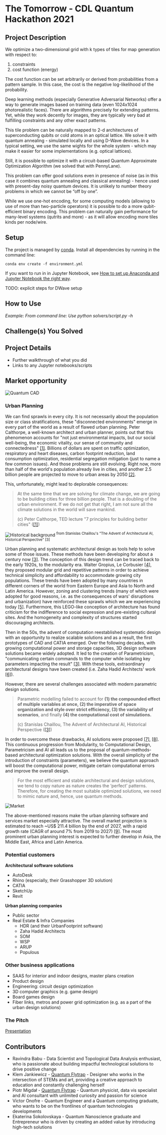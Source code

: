 # The Tomorrow - CDL Quantum Hackathon 2021

## Project Description

We optimize a two-dimensional grid with k types of tiles for map generation with respect to:
1. constraints
2. cost function (energy)

The cost function can be set arbitrarily or derived from probabilities from a pattern sample. In this case, the cost is the negative log-likelihood of the probability.

Deep learning methods (especially Generative Adversarial Networks) offer a way to generate images based on training data (even 1024x1024 photorealistic faces). There are algorithms precisely for extending patterns. Yet, while they work decently for images, they are typically very bad at fulfilling constraints and any other exact patterns. 

This tile problem can be naturally mapped to 2-d architectures of superconducting qubits or cold atoms in an optical lattice. We solve it with quantum annealing - simulated locally and using D-Wave devices. In a typical setting, we use the same wights for the whole system - which may make it easier for some implementations (e.g. optical lattices).

Still, it is possible to optimize it with a circuit-based Quantum Approximate Optimization Algorithm (we solved that with PennyLane). 

This problem can offer good solutions even in presence of noise (as in this case it combines quantum annealing and classical annealing) - hence used with present-day noisy quantum devices. It is unlikely to number theory problems in which we cannot be “off by one”.

While we use one-hot encoding, for some computing models (allowing to use of more than two-particle operators) it is possible to do a more qubit-efficient binary encoding. This problem can naturally gain performance for many-level systems (qutrits and more) - as it will allow encoding more tiles kinds per node/wire.



## Setup

The project is managed by [conda](https://conda.io/projects/conda/en/latest/user-guide/tasks/manage-environments.html). Install all dependencies by running in the command line:

```{bash}
conda env create -f environment.yml
```

If you want to run in in Jupyter Notebook, see [How to set up Anaconda and Jupyter Notebook the right way](https://towardsdatascience.com/how-to-set-up-anaconda-and-jupyter-notebook-the-right-way-de3b7623ea4a).

TODO: explicit steps for DWave setup

## How to Use

*Example: From command line: Use python solvers/script.py -h*

## Challenge(s) You Solved

## Project Details

- Further walkthrough of what you did
- Links to any Jupyter notebooks/scripts

## Market opportunity
![Quantum CAD](https://github.com/stared/cdl-the-tomorrow/blob/main/images/Title.png)
### Urban Planning

We can find sprawls in every city. It is not necessarily about the population size or class stratifications, these "disconnected environments" emerge in every part of the world as a result of flawed urban planning.
Peter Calthorpe, a well-known architect and urban planner, points out that this phenomenon accounts for "not just environmental impacts, but our social well-being, the economic vitality, our sense of community and connectedness" [[1]](https://www.ted.com/talks/peter_calthorpe_7_principles_for_building_better_cities).  Billions of dollars are spent on traffic optimization, respiratory and heart diseases, carbon footprint reduction, land consumption optimization, residential segregation mitigation (just to name a few common issues). And those problems are still evolving. Right now, more than half of the world's population already live in cities, and another 2.5 billion people are projected to move to urban areas by 2050 [[2]](https://www.un.org/development/desa/en/news/population/2018-revision-of-world-urbanization-prospects.html). 

This, unfortunately, might lead to deplorable consequences:
> At the same time that we are solving for climate change, we are going to be building cities for three billion people. That is a doubling of the urban environment. If we do not get that right, I am not sure all the climate solutions in the world will save mankind.  
> 
> (c) Peter Calthorpe, TED lecture "7 principles for building better cities"  ([[1]](https://www.ted.com/talks/peter_calthorpe_7_principles_for_building_better_cities))

![Historical background](https://github.com/stared/cdl-the-tomorrow/blob/main/images/1_F5VRsKkQRzaBIxasDS-DNg.png)
<sup> from Stanislas Chaillou's "The Advent of Architectural AI, Historical Perspective" [3] </sup>

Urban planning and systematic architectural design as tools help to solve some of those issues. These methods have been developing for about a century now [[3]](https://towardsdatascience.com/the-advent-of-architectural-ai-706046960140). The conception of this design trend can be traced back to the early 1920s, to the modularity era. Walter Gropius, Le Corbusier [[4]](https://www.youtube.com/watch?v=5TEa7pZln_Q&ab_channel=MArch2UrbanUnit), they proposed modular grid and repetitive patterns in order to achieve technical simplicity and affordability to accommodate growing city populations. These trends have been adopted by many countries in different corners of the world from Eastern Europe and Asia to North and Latin America. However, zoning and clustering trends (many of which were adopted for good reasons, i.e. as the consequences of wars' disruptions and urbanization) have reinforced these sprawls which we are experiencing today [[5]](https://www.nationalgeographic.com/magazine/article/to-build-cities-of-the-future-stop-driving-cars). Furthermore, this LEGO-like conception of architecture has found criticism for the indifference to social expression and pre-existing cultural sites. And the homogeneity and complexity of structures started discouraging architects.

Then in the 50s, the advent of computation reestablished systematic design with an opportunity to realize scalable solutions and as a result, the first prototypes of CAD and CATIA emerged. Over the following decades, with growing computational power and storage capacities, 3D design software solutions became widely adopted. It led to the creation of Parametricism, "communicating certain commands to the computer while isolating key parameters impacting the result" [[3]](https://towardsdatascience.com/the-advent-of-architectural-ai-706046960140). With these tools, extraordinary architectural designs have been created (i.e. Zaha Hadid Architects' work [[6]](https://www.zaha-hadid.com/archive)).

However, there are several challenges associated with modern parametric design solutions.
> Parametric modelling failed to account for **(1) the compounded effect of multiple variables at once, (2) the imperative of space organization and style over strict efficiency, (3) the variability of scenarios**, and finally **(4) the computational cost of simulations.**
> 
> (c) Stanislas Chaillou, The Advent of Architectural AI, Historical Perspective ([[3]](https://towardsdatascience.com/the-advent-of-architectural-ai-706046960140))

In order to overcome these drawbacks, AI solutions were proposed [[7]](https://towardsdatascience.com/ai-architecture-f9d78c6958e0),  [[8]](https://arxiv.org/abs/2107.07397).  
This continuous progression from Modularity, to Computational Design, Parametricism and AI all leads us to the proposal of quantum-methods-based architectural optimization solutions. With the overall simplicity of the introduction of constraints (parameters), we believe the quantum approach will boost the computational power, mitigate certain computational errors and improve the overall design.

> For the most efficient and stable architectural and design solutions, we tend to copy nature as nature creates the ‘perfect’ patterns. Therefore, for creating the most suitable optimized solutions, we need to mimic nature and, hence, use quantum methods.

![Market](https://github.com/stared/cdl-the-tomorrow/blob/main/images/Market.jpg)

The above-mentioned reasons make the urban planning software and services market especially attractive. The overall market projection is estimated to reach ~US$ 211.4 billion by the end of 2027, with a rapid growth rate (CAGR of around 7% from 2019 to 2027) [[9]](https://www.prnewswire.com/news-releases/urban-planning-software--services-market-to-reach-us-211-4-bn-by-2027--initiatives-in-smart-city-developments-push-applications--a-new-report-by-transparency-market-research-301005843.html). The most prominent urban planning interest is expected to further develop in Asia, the Middle East, Africa and Latin America.

### Potential customers 

**Architectural software solutions**

- AutoDesk
- Rhino (especially, their Grasshopper 3D solution)
- CATIA 
- SketchUp 
- Revit

**Urban planning companies**

- Public sector
- Real Estate & Infra Companies
  * HDR (and their UrbanFootprint software)
  * Zaha Hadid Architects
  * SOM
  * WSP
  * ARUP
  * Populous



### Other business applications

- SAAS for interior and indoor designs, master plans creation
- Product design
- Engineering: circuit design optimization
- 3D computer graphics (e.g. game design)
- Board games design
- Fiber links, metros and power grid optimization (e.g. as a part of the urban design solutions)


### The Pitch
[Presentation](https://docs.google.com/presentation/d/1jn9vqqq9gJDm7B92S6UY44lDJGC3LkkrHy88zMydQeo/edit?usp=sharing)


## Contributors

- Ravindra Babu - Data Scientist and Topological Data Analysis enthusiast, who is passionate about building impactful technological solutions to drive positive change
- Klem Jankiewicz - [Quantum Flytrap](https://quantumflytrap.com/)  - Designer who works in the intersection of STEMs and art, providing a creative approach to education and constantly challenging herself
- Piotr Migdał - [Quantum Flytrap](https://quantumflytrap.com/) - Quantum physicist, data vis specialist and AI consultant with unlimited curiosity and passion for science
- Victor Onofre - Quantum Engineer and a Quantum computing graduate, who wants to be on the frontlines of quantum technologies developments 
- Ekaterina Sokolovskaya - Quantum Nanoscience graduate and Entrepreneur who is driven by creating an added value by introducing high-tech solutions




